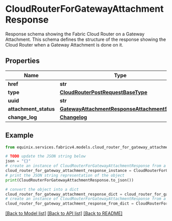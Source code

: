# CloudRouterForGatewayAttachmentResponse

Response schema showing the Fabric Cloud Router on a Gateway Attachment. This schema defines the structure of the response showing the Cloud Router when a Gateway Attachment is done on it.

## Properties

Name | Type | Description | Notes
------------ | ------------- | ------------- | -------------
**href** | **str** |  | [optional] 
**type** | [**CloudRouterPostRequestBaseType**](CloudRouterPostRequestBaseType.md) |  | [optional] 
**uuid** | **str** |  | [optional] 
**attachment_status** | [**GatewayAttachmentResponseAttachmentStatus**](GatewayAttachmentResponseAttachmentStatus.md) |  | [optional] 
**change_log** | [**Changelog**](Changelog.md) |  | [optional] 

## Example

```python
from equinix.services.fabricv4.models.cloud_router_for_gateway_attachment_response import CloudRouterForGatewayAttachmentResponse

# TODO update the JSON string below
json = "{}"
# create an instance of CloudRouterForGatewayAttachmentResponse from a JSON string
cloud_router_for_gateway_attachment_response_instance = CloudRouterForGatewayAttachmentResponse.from_json(json)
# print the JSON string representation of the object
print(CloudRouterForGatewayAttachmentResponse.to_json())

# convert the object into a dict
cloud_router_for_gateway_attachment_response_dict = cloud_router_for_gateway_attachment_response_instance.to_dict()
# create an instance of CloudRouterForGatewayAttachmentResponse from a dict
cloud_router_for_gateway_attachment_response_from_dict = CloudRouterForGatewayAttachmentResponse.from_dict(cloud_router_for_gateway_attachment_response_dict)
```
[[Back to Model list]](../README.md#documentation-for-models) [[Back to API list]](../README.md#documentation-for-api-endpoints) [[Back to README]](../README.md)


